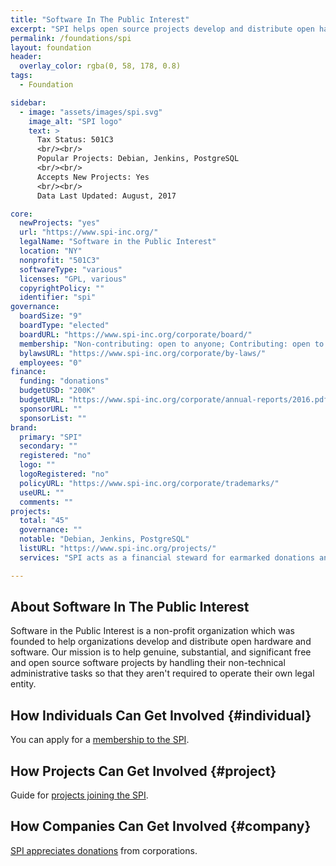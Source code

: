 ```yaml
---
title: "Software In The Public Interest"
excerpt: "SPI helps open source projects develop and distribute open hardware and software."
permalink: /foundations/spi
layout: foundation
header:
  overlay_color: rgba(0, 58, 178, 0.8)
tags:
  - Foundation

sidebar:
  - image: "assets/images/spi.svg"
    image_alt: "SPI logo"
    text: >
      Tax Status: 501C3  
      <br/><br/>
      Popular Projects: Debian, Jenkins, PostgreSQL  
      <br/><br/>
      Accepts New Projects: Yes  
      <br/><br/>
      Data Last Updated: August, 2017

core:
  newProjects: "yes"
  url: "https://www.spi-inc.org/"
  legalName: "Software in the Public Interest"
  location: "NY"
  nonprofit: "501C3"
  softwareType: "various"
  licenses: "GPL, various"
  copyrightPolicy: ""
  identifier: "spi"
governance:
  boardSize: "9"
  boardType: "elected"
  boardURL: "https://www.spi-inc.org/corporate/board/"
  membership: "Non-contributing: open to anyone; Contributing: open to FOSS contributors"
  bylawsURL: "https://www.spi-inc.org/corporate/by-laws/"
  employees: "0"
finance:
  funding: "donations"
  budgetUSD: "200K"
  budgetURL: "https://www.spi-inc.org/corporate/annual-reports/2016.pdf"
  sponsorURL: ""
  sponsorList: ""
brand:
  primary: "SPI"
  secondary: ""
  registered: "no"
  logo: ""
  logoRegistered: "no"
  policyURL: "https://www.spi-inc.org/corporate/trademarks/"
  useURL: ""
  comments: ""
projects:
  total: "45"
  governance: ""
  notable: "Debian, Jenkins, PostgreSQL"
  listURL: "https://www.spi-inc.org/projects/"
  services: "SPI acts as a financial steward for earmarked donations and intangible assets."

---
```


## About Software In The Public Interest

Software in the Public Interest is a non-profit organization which was founded to help organizations develop and distribute open hardware and software. Our mission is to help genuine, substantial, and significant free and open source software projects by handling their non-technical administrative tasks so that they aren't required to operate their own legal entity.

## How Individuals Can Get Involved {#individual}

You can apply for a [membership to the SPI](https://www.spi-inc.org/membership/).

## How Projects Can Get Involved {#project}

Guide for [projects joining the SPI](https://www.spi-inc.org/projects/associated-project-howto/).

## How Companies Can Get Involved {#company}

[SPI appreciates donations](https://www.spi-inc.org/donations/) from corporations.
